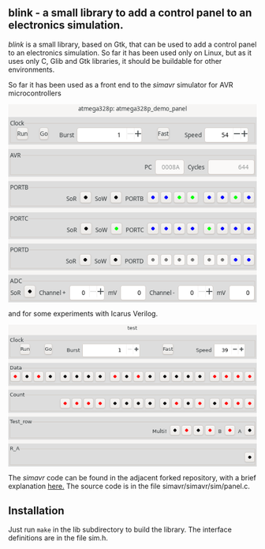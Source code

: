 blink - a small library to add a control panel to an electronics simulation.
-----

_blink_ is a small library, based on Gtk, that can be used to add a control
panel to an electronics simulation.  So far it has been used only on Linux,
but as it uses only C, Glib and Gtk libraries, it should be buildable for other environments.

So far it has been used as a front end to the _simavr_ simulator for AVR
microcontrollers

<p><img src="./images/simavr.png" alt="Image of simavr window" style="display: block; margin-left: auto;  margin-right: auto;"/></p>

and for some experiments with Icarus Verilog.

<p><img src="./images/icarus.png" alt="Image of Verilog window" style="display: block; margin-left: auto;  margin-right: auto;"/></p>

The _simavr_ code can be found in the adjacent forked repository, with a brief explanation
<a href="../simavr/doc/Getting_Started.html#panel">here.</a>
The source code is in the file simavr/simavr/sim/panel.c.

Installation
------------
Just run `make` in the lib subdirectory to build the library.
The interface definitions are in the file sim.h.

